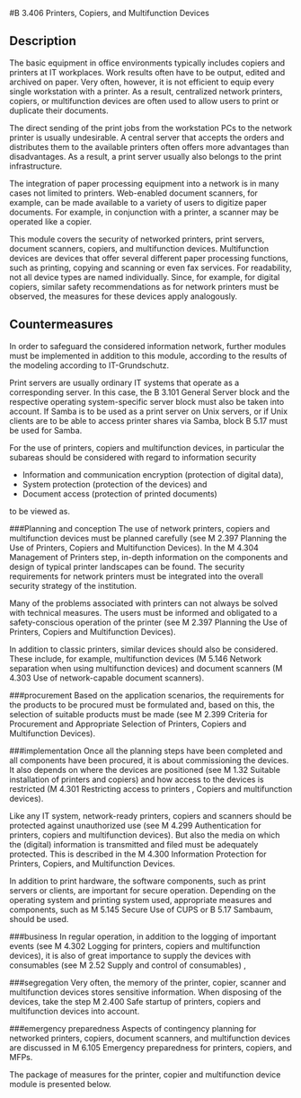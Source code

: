 #B 3.406 Printers, Copiers, and Multifunction Devices
## Description 
The basic equipment in office environments typically includes copiers and printers at IT workplaces. Work results often have to be output, edited and archived on paper. Very often, however, it is not efficient to equip every single workstation with a printer. As a result, centralized network printers, copiers, or multifunction devices are often used to allow users to print or duplicate their documents.

The direct sending of the print jobs from the workstation PCs to the network printer is usually undesirable. A central server that accepts the orders and distributes them to the available printers often offers more advantages than disadvantages. As a result, a print server usually also belongs to the print infrastructure.

The integration of paper processing equipment into a network is in many cases not limited to printers. Web-enabled document scanners, for example, can be made available to a variety of users to digitize paper documents. For example, in conjunction with a printer, a scanner may be operated like a copier.

This module covers the security of networked printers, print servers, document scanners, copiers, and multifunction devices. Multifunction devices are devices that offer several different paper processing functions, such as printing, copying and scanning or even fax services. For readability, not all device types are named individually. Since, for example, for digital copiers, similar safety recommendations as for network printers must be observed, the measures for these devices apply analogously.



## Countermeasures 
In order to safeguard the considered information network, further modules must be implemented in addition to this module, according to the results of the modeling according to IT-Grundschutz.

Print servers are usually ordinary IT systems that operate as a corresponding server. In this case, the B 3.101 General Server block and the respective operating system-specific server block must also be taken into account. If Samba is to be used as a print server on Unix servers, or if Unix clients are to be able to access printer shares via Samba, block B 5.17 must be used for Samba.

For the use of printers, copiers and multifunction devices, in particular the subareas should be considered with regard to information security

* Information and communication encryption (protection of digital data),
* System protection (protection of the devices) and
* Document access (protection of printed documents)


to be viewed as.



###Planning and conception
The use of network printers, copiers and multifunction devices must be planned carefully (see M 2.397 Planning the Use of Printers, Copiers and Multifunction Devices). In the M 4.304 Management of Printers step, in-depth information on the components and design of typical printer landscapes can be found. The security requirements for network printers must be integrated into the overall security strategy of the institution.

Many of the problems associated with printers can not always be solved with technical measures. The users must be informed and obligated to a safety-conscious operation of the printer (see M 2.397 Planning the Use of Printers, Copiers and Multifunction Devices).

In addition to classic printers, similar devices should also be considered. These include, for example, multifunction devices (M 5.146 Network separation when using multifunction devices) and document scanners (M 4.303 Use of network-capable document scanners).



###procurement
Based on the application scenarios, the requirements for the products to be procured must be formulated and, based on this, the selection of suitable products must be made (see M 2.399 Criteria for Procurement and Appropriate Selection of Printers, Copiers and Multifunction Devices).



###implementation
Once all the planning steps have been completed and all components have been procured, it is about commissioning the devices. It also depends on where the devices are positioned (see M 1.32 Suitable installation of printers and copiers) and how access to the devices is restricted (M 4.301 Restricting access to printers , Copiers and multifunction devices).

Like any IT system, network-ready printers, copiers and scanners should be protected against unauthorized use (see M 4.299 Authentication for printers, copiers and multifunction devices). But also the media on which the (digital) information is transmitted and filed must be adequately protected. This is described in the M 4.300 Information Protection for Printers, Copiers, and Multifunction Devices.

In addition to print hardware, the software components, such as print servers or clients, are important for secure operation. Depending on the operating system and printing system used, appropriate measures and components, such as M 5.145 Secure Use of CUPS or B 5.17 Sambaum, should be used.



###business
In regular operation, in addition to the logging of important events (see M 4.302 Logging for printers, copiers and multifunction devices), it is also of great importance to supply the devices with consumables (see M 2.52 Supply and control of consumables) ,



###segregation
Very often, the memory of the printer, copier, scanner and multifunction devices stores sensitive information. When disposing of the devices, take the step M 2.400 Safe startup of printers, copiers and multifunction devices into account.



###emergency preparedness
Aspects of contingency planning for networked printers, copiers, document scanners, and multifunction devices are discussed in M 6.105 Emergency preparedness for printers, copiers, and MFPs.

The package of measures for the printer, copier and multifunction device module is presented below.



